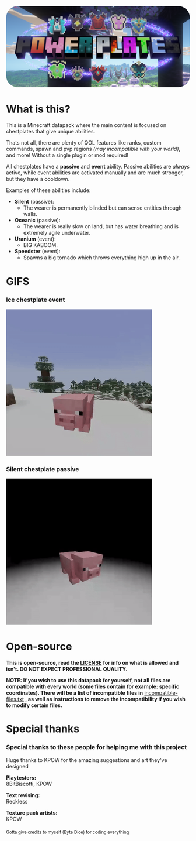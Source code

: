 <img src="README_assets/title_cropped.png" style="border-radius: 32px;">


# What is this?
This is a Minecraft datapack where the main content is focused on chestplates that give unique abilities.

Thats not all, there are plenty of QOL features like ranks, custom commands, spawn and pvp regions *(may incompatible with your world)*, and more! Without a single plugin or mod required!

All chestplates have a **passive** and **event** ability. Passive abilities are *always* active, while event abilities are activated manually and are much stronger, but they have a cooldown.

Examples of these abilities include:
 * **Silent** (passive):
   * The wearer is permanently blinded but can sense entities through walls.
 * **Oceanic** (passive):
   * The wearer is really slow on land, but has water breathing and is extremely agile underwater.
 * **Uranium** (event):
   * BIG KABOOM.
 * **Speedster** (event):
   * Spawns a big tornado which throws everything high up in the air.


# GIFS
### **Ice** chestplate event
![](README_assets/ice_event_showcase_cropped_GIF.gif)

### **Silent** chestplate passive
![](README_assets/silent_passive_showcase_cropped_GIF.gif)


# Open-source
**This is open-source, read the [LICENSE](/LICENSE) for info on what is allowed and isn't. DO NOT EXPECT PROFESSIONAL QUALITY.**

**NOTE: If you wish to use this datapack for yourself, not all files are compatible with every world (some files contain for example: specific coordinates). There will be a list of incompatible files in** [incompatible-files.txt](/incompatible-files.txt) **, as well as instructions to remove the incompatibility if you wish to modify certain files.**

# Special thanks

### Special thanks to these people for helping me with this project

Huge thanks to KPOW for the amazing suggestions and art they've designed

**Playtesters:**\
8BitBiscotti, KPOW

**Text revising:**\
Reckless

**Texture pack artists:**\
KPOW

<sub>Gotta give credits to myself (Byte Dice) for coding everything</sub>

